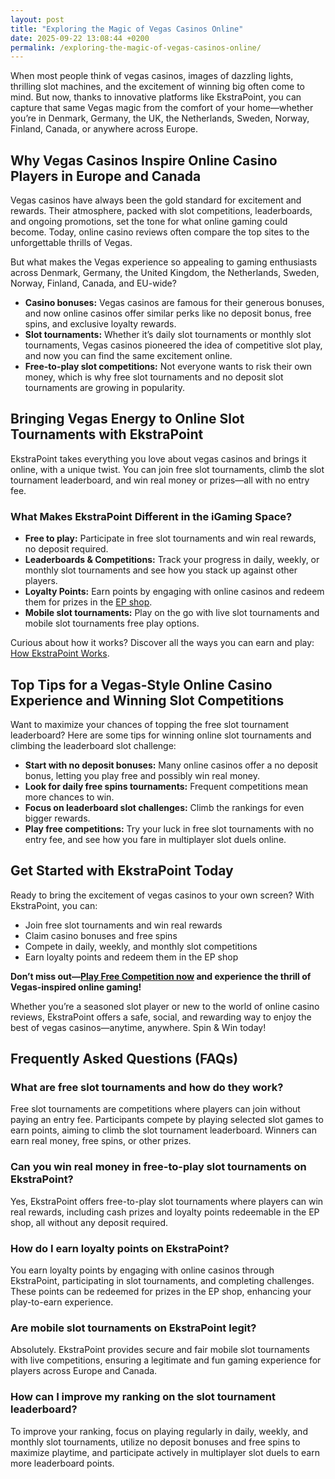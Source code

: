 ```yaml
---
layout: post
title: "Exploring the Magic of Vegas Casinos Online"
date: 2025-09-22 13:08:44 +0200
permalink: /exploring-the-magic-of-vegas-casinos-online/
---
```

When most people think of vegas casinos, images of dazzling lights, thrilling slot machines, and the excitement of winning big often come to mind. But now, thanks to innovative platforms like EkstraPoint, you can capture that same Vegas magic from the comfort of your home—whether you’re in Denmark, Germany, the UK, the Netherlands, Sweden, Norway, Finland, Canada, or anywhere across Europe.

## Why Vegas Casinos Inspire Online Casino Players in Europe and Canada

Vegas casinos have always been the gold standard for excitement and rewards. Their atmosphere, packed with slot competitions, leaderboards, and ongoing promotions, set the tone for what online gaming could become. Today, online casino reviews often compare the top sites to the unforgettable thrills of Vegas.

But what makes the Vegas experience so appealing to gaming enthusiasts across Denmark, Germany, the United Kingdom, the Netherlands, Sweden, Norway, Finland, Canada, and EU-wide?

- **Casino bonuses:** Vegas casinos are famous for their generous bonuses, and now online casinos offer similar perks like no deposit bonus, free spins, and exclusive loyalty rewards.
- **Slot tournaments:** Whether it’s daily slot tournaments or monthly slot tournaments, Vegas casinos pioneered the idea of competitive slot play, and now you can find the same excitement online.
- **Free-to-play slot competitions:** Not everyone wants to risk their own money, which is why free slot tournaments and no deposit slot tournaments are growing in popularity.

## Bringing Vegas Energy to Online Slot Tournaments with EkstraPoint

EkstraPoint takes everything you love about vegas casinos and brings it online, with a unique twist. You can join free slot tournaments, climb the slot tournament leaderboard, and win real money or prizes—all with no entry fee.

### What Makes EkstraPoint Different in the iGaming Space?

- **Free to play:** Participate in free slot tournaments and win real rewards, no deposit required.
- **Leaderboards & Competitions:** Track your progress in daily, weekly, or monthly slot tournaments and see how you stack up against other players.
- **Loyalty Points:** Earn points by engaging with online casinos and redeem them for prizes in the [EP shop](https://ekstrapoint.com/shop).
- **Mobile slot tournaments:** Play on the go with live slot tournaments and mobile slot tournaments free play options.

Curious about how it works? Discover all the ways you can earn and play: [How EkstraPoint Works](https://ekstrapoint.com/how-it-works).

## Top Tips for a Vegas-Style Online Casino Experience and Winning Slot Competitions

Want to maximize your chances of topping the free slot tournament leaderboard? Here are some tips for winning online slot tournaments and climbing the leaderboard slot challenge:

- **Start with no deposit bonuses:** Many online casinos offer a no deposit bonus, letting you play free and possibly win real money.
- **Look for daily free spins tournaments:** Frequent competitions mean more chances to win.
- **Focus on leaderboard slot challenges:** Climb the rankings for even bigger rewards.
- **Play free competitions:** Try your luck in free slot tournaments with no entry fee, and see how you fare in multiplayer slot duels online.

## Get Started with EkstraPoint Today

Ready to bring the excitement of vegas casinos to your own screen? With EkstraPoint, you can:

- Join free slot tournaments and win real rewards
- Claim casino bonuses and free spins
- Compete in daily, weekly, and monthly slot competitions
- Earn loyalty points and redeem them in the EP shop

**Don’t miss out—[Play Free Competition now](https://ekstrapoint.com/competitions) and experience the thrill of Vegas-inspired online gaming!**

Whether you’re a seasoned slot player or new to the world of online casino reviews, EkstraPoint offers a safe, social, and rewarding way to enjoy the best of vegas casinos—anytime, anywhere. Spin & Win today!

## Frequently Asked Questions (FAQs)

### What are free slot tournaments and how do they work?

Free slot tournaments are competitions where players can join without paying an entry fee. Participants compete by playing selected slot games to earn points, aiming to climb the slot tournament leaderboard. Winners can earn real money, free spins, or other prizes.

### Can you win real money in free-to-play slot tournaments on EkstraPoint?

Yes, EkstraPoint offers free-to-play slot tournaments where players can win real rewards, including cash prizes and loyalty points redeemable in the EP shop, all without any deposit required.

### How do I earn loyalty points on EkstraPoint?

You earn loyalty points by engaging with online casinos through EkstraPoint, participating in slot tournaments, and completing challenges. These points can be redeemed for prizes in the EP shop, enhancing your play-to-earn experience.

### Are mobile slot tournaments on EkstraPoint legit?

Absolutely. EkstraPoint provides secure and fair mobile slot tournaments with live competitions, ensuring a legitimate and fun gaming experience for players across Europe and Canada.

### How can I improve my ranking on the slot tournament leaderboard?

To improve your ranking, focus on playing regularly in daily, weekly, and monthly slot tournaments, utilize no deposit bonuses and free spins to maximize playtime, and participate actively in multiplayer slot duels to earn more leaderboard points.

<script type="application/ld+json">
{
  "@context": "https://schema.org",
  "@type": "BlogPosting",
  "headline": "Exploring the Magic of Vegas Casinos Online",
  "description": "Discover how EkstraPoint brings the thrilling Vegas casino experience online with free slot tournaments, no deposit bonuses, loyalty points, and real rewards for players across Europe and Canada.",
  "author": {
    "@type": "Person",
    "name": "EkstraPoint"
  },
  "publisher": {
    "@type": "Person",
    "name": "EkstraPoint"
  },
  "datePublished": "2024-06-01",
  "mainEntityOfPage": {
    "@type": "WebPage",
    "@id": "https://ekstrapoint.com/blog/exploring-the-magic-of-vegas-casinos-online"
  },
  "keywords": "casino bonus, no deposit bonus, free spins, online casino reviews, Ekstrapoint, free to play, free slot tournaments, slot competitions, online slot tournaments, slot tournament leaderboard, daily slot tournaments, weekly slot tournaments, monthly slot tournaments, no deposit slot tournament, live slot tournaments, social slot tournaments, free spins tournaments, slot duels competition, leaderboard slot challenge, free slot tournaments win real money, daily free spins tournament, multiplayer slot duels online, free casino slot competitions no entry fee, mobile slot tournaments free play, free slot leaderboard races, loyalty points, play-to-earn, slot tournament cash prize pool, free spins leaderboard competition, real money free slot competitions, free slot competitions with prizes, play slots competition online free, free slot tournament leaderboard ranking, weekly free spins slot races, no deposit leaderboard slots challenge, free to enter slot tournament, what are free slot tournaments, how do slot tournaments work, can you win money in free slot tournaments, how to join slot competitions online, best free slot tournaments today, are mobile slot tournaments legit, what is a slot tournament leaderboard, how to get leaderboard points in slot competitions, do free slot tournaments have cash prizes, tips for winning online slot tournaments",
  "inLanguage": "en",
  "regionServed": ["Denmark", "Germany", "United Kingdom", "Netherlands", "Sweden", "Norway", "Finland", "Canada", "EU"]
}
</script>

<script type="application/ld+json">
{
  "@context": "https://schema.org",
  "@type": "FAQPage",
  "mainEntity": [
    {
      "@type": "Question",
      "name": "What are free slot tournaments and how do they work?",
      "acceptedAnswer": {
        "@type": "Answer",
        "text": "Free slot tournaments are competitions where players can join without paying an entry fee. Participants compete by playing selected slot games to earn points, aiming to climb the slot tournament leaderboard. Winners can earn real money, free spins, or other prizes."
      }
    },
    {
      "@type": "Question",
      "name": "Can you win real money in free-to-play slot tournaments on EkstraPoint?",
      "acceptedAnswer": {
        "@type": "Answer",
        "text": "Yes, EkstraPoint offers free-to-play slot tournaments where players can win real rewards, including cash prizes and loyalty points redeemable in the EP shop, all without any deposit required."
      }
    },
    {
      "@type": "Question",
      "name": "How do I earn loyalty points on EkstraPoint?",
      "acceptedAnswer": {
        "@type": "Answer",
        "text": "You earn loyalty points by engaging with online casinos through EkstraPoint, participating in slot tournaments, and completing challenges. These points can be redeemed for prizes in the EP shop, enhancing your play-to-earn experience."
      }
    },
    {
      "@type": "Question",
      "name": "Are mobile slot tournaments on EkstraPoint legit?",
      "acceptedAnswer": {
        "@type": "Answer",
        "text": "Absolutely. EkstraPoint provides secure and fair mobile slot tournaments with live competitions, ensuring a legitimate and fun gaming experience for players across Europe and Canada."
      }
    },
    {
      "@type": "Question",
      "name": "How can I improve my ranking on the slot tournament leaderboard?",
      "acceptedAnswer": {
        "@type": "Answer",
        "text": "To improve your ranking, focus on playing regularly in daily, weekly, and monthly slot tournaments, utilize no deposit bonuses and free spins to maximize playtime, and participate actively in multiplayer slot duels to earn more leaderboard points."
      }
    }
  ]
}
</script>